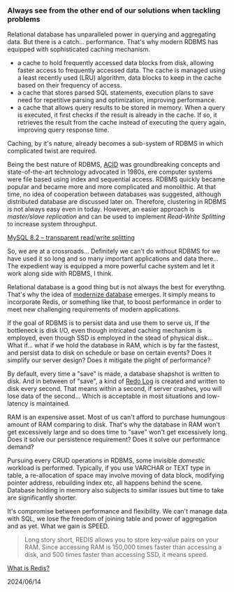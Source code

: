 
### Always see from the other end of our solutions when tackling problems 

Relational database has unparalleled power in querying and aggregating data. But there is a catch... performance. That's why modern RDBMS has equipped with sophisticated caching mechanism.  

- a cache to hold frequently accessed data blocks from disk, allowing faster access to frequently accessed data. The cache is managed using a least recently used (LRU) algorithm, data blocks to keep in the cache based on their frequency of access.
- a cache that stores parsed SQL statements, execution plans to save need for repetitive parsing and optimization, improving performance. 
- a cache that allows query results to be stored in memory. When a query is executed, it first checks if the result is already in the cache. If so, it retrieves the result from the cache instead of executing the query again, improving query response time. 

Caching, by it's nature, already becomes a sub-system of RDBMS in which complicated twist are required. 

Being the best nature of RDBMS, [ACID](https://en.wikipedia.org/wiki/ACID) was groundbreaking concepts and state-of-the-art technology advocated in 1980s, ere computer systems were file based using index and sequential access. RDBMS quickly became popular and became more and more complicated and monolithic. At that time, no idea of cooperation between databases was suggested, although distributed database are discussed later on. Therefore, clustering in RDBMS is not always easy even in today. However, an easier approach is *master/slave replication* and can be used to implement *Read-Write Splitting* to increase system throughput. 

[MySQL 8.2 – transparent read/write splitting](https://dev.mysql.com/blog-archive/mysql-8-2-transparent-read-write-splitting/)

So, we are at a crossroads... Definitely we can't do without RDBMS for we have used it so long and so many important applications and data there... The expedient way is equipped a more powerful cache system and let it work along side with RDBMS, I think. 

Relational database is a good thing but is not always the best for everythng. That's why the idea of [modernize database](https://redis.io/blog/3-reasons-your-mysql-db-needs-redis/) emerges. It simply means to incorporate Redis, or something like that, to boost performance in order to meet new challenging requirements of modern applications.

If the goal of RDBMS is to persist data and use them to serve us, 
If the bottleneck is disk I/O, even though intricated caching mechanism is employed, 
even though SSD is employed in the stead of physical disk... 
What if... what if we hold the database in RAM, which is by far the fastest, and persist data to disk on schedule or base on certain events? 
Does it simplify our server design? 
Does it mitigate the plight of performance? 

By default, every time a "save" is made, a database shapshot is written to disk. And in between of "save", a kind of [Redo Log](https://dev.mysql.com/doc/refman/8.4/en/innodb-redo-log.html) is created and written to disk every second. That means within a second, if server crashes, you will lose data of the second... Which is acceptable in most situations and low-latency is maintained. 

RAM is an expensive asset. Most of us can't afford to purchase humungous amount of RAM comparing to disk. That's why the database in RAM won't get excessively large and so does time to "save" won't get excessively long. 
Does it solve our persistence requirement? 
Does it solve our performance demand? 

Pursuing every CRUD operations in RDBMS, some invisible *domestic* workload is performed. Typically, if you use VARCHAR or TEXT type in table, a re-allocation of space may involve moving of data block, modifying pointer address, rebuilding index etc, all happens behind the scene. Database holding in memory also subjects to similar issues but time to take are significantly shorter. 

It's compromise between performance and flexibility. We can't manage data with SQL, we lose fhe freedom of joining table and power of aggregation and as yet. What we gain is SPEED. 

> Long story short, REDIS allows you to store key-value pairs on your RAM. Since accessing RAM is 150,000 times faster than accessing a disk, and 500 times faster than accessing SSD, it means speed.

[What is Redis?](https://adevait.com/redis/what-is-redis)

2024/06/14